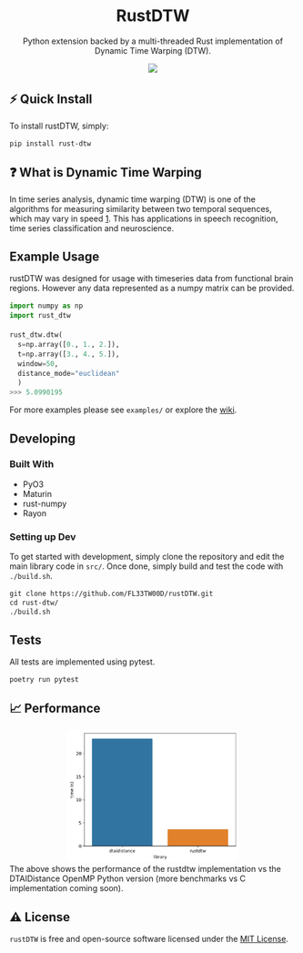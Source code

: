 <h1 align="center">
  RustDTW
</h1>
<p align="center">Python extension backed by a multi-threaded Rust implementation of Dynamic Time Warping (DTW).</p>
<div align="center">
<img src="https://img.shields.io/pypi/v/rust-dtw?style=flat-square"/><br/>  
</div>

## ⚡️ Quick Install
To install rustDTW, simply:

```shell
pip install rust-dtw
```

## ❓ What is Dynamic Time Warping
In time series analysis, dynamic time warping (DTW) is one of the algorithms for measuring similarity between two temporal sequences, which may vary in speed [1](https://en.wikipedia.org/wiki/Dynamic_time_warping). This has applications in speech recognition, time series classification and neuroscience.

## Example Usage
  
rustDTW was designed for usage with timeseries data from functional brain regions. However any data represented as a numpy matrix can be provided.
```python
import numpy as np
import rust_dtw
  
rust_dtw.dtw(
  s=np.array([0., 1., 2.]), 
  t=np.array([3., 4., 5.]), 
  window=50, 
  distance_mode="euclidean"
  )
>>> 5.0990195
```
For more examples please see `examples/` or explore the [wiki](https://github.com/FL33TW00D/rustDTW/wiki).
  
## Developing

### Built With
- PyO3
- Maturin
- rust-numpy
- Rayon

### Setting up Dev
To get started with development, simply clone the repository and edit the main library code in `src/`. Once done, simply build and test the code with `./build.sh`.

```shell
git clone https://github.com/FL33TW00D/rustDTW.git
cd rust-dtw/
./build.sh
```

## Tests

All tests are implemented using pytest.
```shell
poetry run pytest
```

## 📈 Performance
<div align="center">
<img src="https://raw.githubusercontent.com/FL33TW00D/rustDTW/master/examples/speed/time.png" width=60%/><br/>  
</div>
The above shows the performance of the rustdtw implementation vs the DTAIDistance OpenMP Python version (more benchmarks vs C implementation coming soon).

## ⚠️ License

`rustDTW` is free and open-source software licensed under the [MIT License](https://github.com/FLE33TW00D/rustDTW/blob/master/LICENSE).

